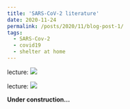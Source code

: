 ```yaml
---
title: 'SARS-CoV-2 literature'
date: 2020-11-24
permalink: /posts/2020/11/blog-post-1/
tags:
  - SARS-Cov-2
  - covid19
  - shelter at home
---
```



lecture:
![](/images/file-name.png)

lecture:
![](/images/file-name.png)

**Under construction...**

